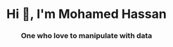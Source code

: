 <h1 align="center">Hi 👋, I'm Mohamed Hassan</h1>
<h3 align="center">One who love to manipulate with data</h3>

